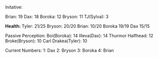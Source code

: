 Initative:

Brian: 19
Dax: 18
Boroka: 12
Bryson: 11
TJ(Sylva): 3

**Health:**
Tyler: 21/25
Bryson: 20/20
Brian: 10/20
Boroka 19/19
Dax 15/15

Passive Perception:
Boi(Boroka): 14
Illeva(Dax): 14
Thurmor Halfhead: 12
Broke(Bryson): 10
Carl Drakea(Tyler): 10

Current Numbers:
1: Dax
2: Bryson
3: Boroka
4: Brian
